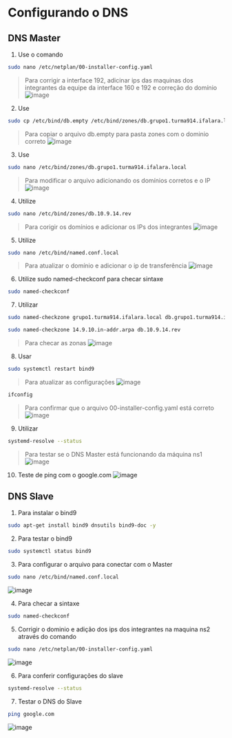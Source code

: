 # Configurando o DNS

## DNS Master

1. Use o comando

```bash
sudo nano /etc/netplan/00-installer-config.yaml
```
> Para corrigir a interface 192, adicinar ips das maquinas dos integrantes da equipe da interface 160 e 192 e correção do domínio
![image](https://user-images.githubusercontent.com/62352928/157165409-1fed1de8-b136-4725-a0d1-ae2796ff93a2.png)


2. Use

```bash
sudo cp /etc/bind/db.empty /etc/bind/zones/db.grupo1.turma914.ifalara.local
```
> Para copiar o arquivo db.empty para pasta zones com o dominio correto
![image](https://user-images.githubusercontent.com/62352928/157165476-e822bc0c-d1f0-437d-a4b0-11c4d4af7d04.png)


3. Use

```bash
sudo nano /etc/bind/zones/db.grupo1.turma914.ifalara.local 
```
> Para modificar o arquivo adicionando os domínios corretos e o IP
![image](https://user-images.githubusercontent.com/62352928/157165536-4ca43a80-d361-4239-8761-93619d9e7dce.png)

4. Utilize

```bash
sudo nano /etc/bind/zones/db.10.9.14.rev
```
> Para corigir os domínios e adicionar os IPs dos integrantes
![image](https://user-images.githubusercontent.com/62352928/157165661-e3ec0a9c-30c6-4ddb-9603-0f2474208033.png)

5. Utilize

```bash
sudo nano /etc/bind/named.conf.local
```
> Para atualizar o domínio e adicionar o ip de transferência
![image](https://user-images.githubusercontent.com/62352928/157165783-76ba3471-ffef-4989-b1ea-41f657f74e9e.png)

6. Utilize sudo named-checkconf para checar sintaxe

```bash
sudo named-checkconf
```

7. Utilizar

```bash
sudo named-checkzone grupo1.turma914.ifalara.local db.grupo1.turma914.ifalara.local
```
```bash
sudo named-checkzone 14.9.10.in-addr.arpa db.10.9.14.rev 
```
> Para checar as zonas
![image](https://user-images.githubusercontent.com/62352928/157166256-39cb86c8-d4f1-4992-886e-6680df3b4bed.png)

8. Usar

```bash
sudo systemctl restart bind9
```
> Para atualizar as configurações
![image](https://user-images.githubusercontent.com/62352928/157166396-89f0e1b2-c62a-42d1-81c7-5de83fbc82f2.png)


```bash
ifconfig
```
> Para confirmar que o arquivo 00-installer-config.yaml está correto
![image](https://user-images.githubusercontent.com/62352928/157166555-34232e4c-f220-429d-bb6b-fea2681859ec.png)

9. Utilizar

```bash
systemd-resolve --status
```
> Para testar se o DNS Master está funcionando da máquina ns1
![image](https://user-images.githubusercontent.com/62352928/157166735-8ba04791-cd15-407d-a927-05faf4966842.png)


10. Teste de ping com o google.com
![image](https://user-images.githubusercontent.com/62352928/157166752-ee1d2359-cdfc-4445-8627-37a0f3bc373c.png)

## DNS Slave

1. Para instalar o bind9
```bash
sudo apt-get install bind9 dnsutils bind9-doc -y
```

2. Para testar o bind9
```bash
sudo systemctl status bind9
```

3. Para configurar o arquivo para conectar com o Master
```bash
sudo nano /etc/bind/named.conf.local 
```
![image](https://user-images.githubusercontent.com/62352928/157167275-fa3c7ac5-faa5-42a7-b664-589d06b0551c.png)

4. Para checar a sintaxe
```bash
sudo named-checkconf
```

5. Corrigir o dominio e adição dos ips dos integrantes na maquina ns2 através do comando 
```bash
sudo nano /etc/netplan/00-installer-config.yaml
```
![image](https://user-images.githubusercontent.com/62352928/157167590-3bdddaef-9319-4ec0-b1d4-b28670f34426.png)

6. Para conferir configurações do slave
```bash
systemd-resolve --status
```

7. Testar o DNS do Slave 
```bash
ping google.com
```
![image](https://user-images.githubusercontent.com/62352928/157167834-1ae7b75f-e7c2-4051-871d-9f0e2c89fc24.png)
